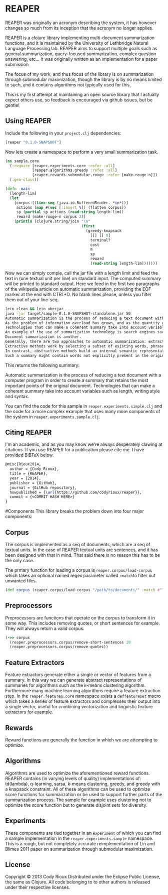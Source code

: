 # REAPER
REAPER was originally an acronym describing the system, it has however changes so much from its inception
that the acronym no longer applies.

REAPER is a clojure library implementing multi-document summarization functions, and it is
maintained by the University of Lethbridge Natural Language Processing lab. REAPER aims to
support multiple goals such as general summarization, query-focused summarization, complex question
answering, etc...  It was originally written as an implementation for a paper submission

The focus of my work, and thus focus of the library is on summarization through submodular maximization,
though the library is by no means limited to such, and it contains algorithms not typically used for this.

This is my first attempt at maintaining an open source library that I actually expect others use, so
feedback is encouraged via github issues, but be gentle!

## Using REAPER

Include the following in your `project.clj` dependencies:

```clojure
[reaper "0.1.0-SNAPSHOT"]
```

Now lets create a namespace to perform a very small summarization task.

```clojure
(ns sample.core
  (:require [reaper.experiments.core :refer :all]
            [reaper.algorithms.greedy :refer :all]
            [reaper.rewards.submodular.rouge :refer [make-rouge-n]])
  (:gen-class))

(defn -main
  [length-lim]
  (let
    [corpus [(line-seq (java.io.BufferedReader. *in*))]
     actions (map #(vec [:insert %]) (flatten corpus))
     sp (partial sp actions (read-string length-lim))
     reward (make-rouge-n corpus 2)]
    (println (clojure.string/join "\n"
                                  (first
                                    (greedy-knapsack
                                      [[] [] 0]
                                      terminal?
                                      cost
                                      m
                                      sp
                                      reward
                                      (read-string length-lim)))))))
```

Now we can simply comple, call the jar file with a length limit and feed the text in (one textual unit per line) on standard input. The computed summary will be printed to standard output.
Here we feed in the first two paragraphs of the wikipedia article on automatic summarization, providing the EOF marker at the end with CTRL+D. No blank lines please, unless you filter them
out of your line-seq.

```bash
lein clean && lein uberjar
java -jar target/sample-0.1.0-SNAPSHOT-standalone.jar 50
Automatic summarization is the process of reducing a text document with a computer program in order to create a summary that retains the most important points of the original document.
As the problem of information overload has grown, and as the quantity of data has increased, so has interest in automatic summarization.
Technologies that can make a coherent summary take into account variables such as length, writing style and syntax.
An example of the use of summarization technology is search engines such as Google.
Document summarization is another.
Generally, there are two approaches to automatic summarization: extraction and abstraction.
Extractive methods work by selecting a subset of existing words, phrases, or sentences in the original text to form the summary.
In contrast, abstractive methods build an internal semantic representation and then use natural language generation techniques to create a summary that is closer to what a human might generate.
Such a summary might contain words not explicitly present in the original. The state-of-the-art abstractive methods are still quite weak, so most research has focused on extractive methods.

```

This returns the following summary:

Automatic summarization is the process of reducing a text document with a computer program in order to create a summary that retains the most important points of the original document.
Technologies that can make a coherent summary take into account variables such as length, writing style and syntax.

You can find the code for this sample in `reaper.experiments.simple.clj` and the code for a more complex example that uses many more components of the system in `reaper.experiments.sample.clj`.


## Citing REAPER

I'm an academic, and as you may know we're always desperately clawing at citations. If you use REAPER for a
publication please cite me. I have provided BiBTeX below.

```latex
@misc{Rioux2014,
  author = {Cody Rioux},
  title = {REAPER},
  year = {2014},
  publisher = {GitHub},
  journal = {GitHub repository},
  howpublished = {\url{https://github.com/codyrioux/reaper}},
  commit = {<COMMIT HASH HERE>}
}
```


#Components
This library breaks the problem down into four major components:

## Corpus
The corpus is implemented as a seq of documents, which are a seq of textual units. In the case of REAPER
textual units are sentenecs, and it has been designed with that in mind. That said there is no reason this
has to be the only case.

The prmary function for loading a corpus is `reaper.corpus/load-corpus` which takes an optional named
regex parameter called `:match`to filter out unwanted files.

```clojure
(def corpus (reaper.corpus/load-corpus "/path/to/documents/" :match #"^DOC.*")

```

## Preprocessors
Preprocessors are functions that operate on the corpus to transform it in some way. This includes
removing quotes, or short sentences for example. They will always return a valid corpus.

```clojure
(->> corpus
  (reaper.preprocessors.corpus/remove-short-sentences 10
  (reaper.preprocessors.corpus/remove-quotes))
```

## Feature Extractors
Feature extractors generate either a single or vector of features from a summary. In this way we can generate abstract
representations of summaries for algorithms such as the k-means clustering algorithm. Furthermore many machine learning
algorithms require a feature extraction step. In the `reaper.features.core` namespace exists a `deffeatureset` macro
which takes a series of feature extractors and compresses their output into a single vector, useful for combining
vectorization and linguistic feature extractors for example.


## Rewards 
Reward functions are generally the function in which we are attempting to optimize.


## Algorithms
Algorithms are used to optimize the aforementioned reward functions. REAPER contains (in varying levels of quality)
implementations of: td(lambda), q-learning, sarsa, k-means clustering, greedy, and greedy with a knapsack constraint.
All of these algorithms can be used to optimize score functions for summairzation or be used to support further
parts of the summarization process. The sample for example uses clustering not to optimize the score function but to
generate disjoint sets for diversity.

## Experiments

These components are tied together in an `experiment` of which you can find a sample implementation
in the `reaper.experiments.sample` namespace. This is a rough, but not completely accurate reimplementation
of Lin and Blimes 2011 paper on summarization through submodular maximization.


## License

Copyright © 2013 Cody Rioux
Distributed under the Eclipse Public License, the same as Clojure.
All code belonging to to other authors is released under their respective licenses.
